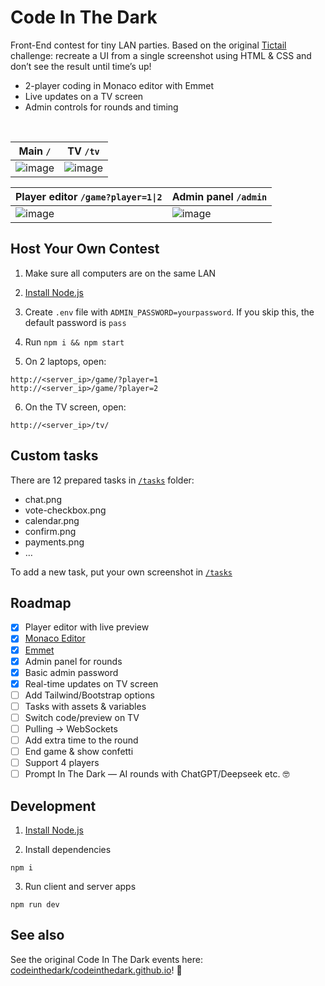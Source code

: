# Code In The Dark

Front-End contest for tiny LAN parties. Based on the original [Tictail](https://tictail.com/) challenge: recreate a UI from a single screenshot using HTML & CSS and don’t see the result until time’s up!

- 2-player coding in Monaco editor with Emmet
- Live updates on a TV screen
- Admin controls for rounds and timing


<br />

| Main `/` | TV `/tv` |
| --  | -- |
| ![image](https://github.com/user-attachments/assets/d131cfd2-5926-442b-a214-a64dfa346402) | ![image](https://github.com/user-attachments/assets/61b2df27-2a36-4d87-9ebc-a49637b7d46e) |



| Player editor `/game?player=1\|2` | Admin panel `/admin` |
| --  | -- |
| ![image](https://github.com/user-attachments/assets/66a1ef44-e9ee-4dbd-82ff-4a5fe8a727d5) | ![image](https://github.com/user-attachments/assets/3050bec3-0e05-48f5-bfde-b29c936e642e) |


## Host Your Own Contest

1. Make sure all computers are on the same LAN

2. [Install Node.js](https://nodejs.org/en/download)

3. Create `.env` file with `ADMIN_PASSWORD=yourpassword`. If you skip this, the default password is `pass`

4. Run `npm i && npm start`

5. On 2 laptops, open:

```
http://<server_ip>/game/?player=1
http://<server_ip>/game/?player=2
```

6. On the TV screen, open:

```
http://<server_ip>/tv/
```


## Custom tasks

There are 12 prepared tasks in [`/tasks`](https://github.com/sashachabin/code-in-the-dark/tree/master/tasks) folder:

- chat.png
- vote-checkbox.png
- calendar.png
- confirm.png
- payments.png
- …

To add a new task, put your own screenshot in [`/tasks`](https://github.com/sashachabin/code-in-the-dark/tree/master/tasks)


## Roadmap

- [x] Player editor with live preview
- [x] [Monaco Editor](https://github.com/microsoft/monaco-editor)
- [x] [Emmet](https://github.com/troy351/emmet-monaco-es)
- [x] Admin panel for rounds
- [x] Basic admin password
- [x] Real-time updates on TV screen
- [ ] Add Tailwind/Bootstrap options
- [ ] Tasks with assets & variables
- [ ] Switch code/preview on TV
- [ ] Pulling → WebSockets
- [ ] Add extra time to the round
- [ ] End game & show confetti
- [ ] Support 4 players
- [ ] Prompt In The Dark — AI rounds with ChatGPT/Deepseek etc. 🤓

## Development

1. [Install Node.js](https://nodejs.org/en/download)

2. Install dependencies

```
npm i
```

3. Run client and server apps

```
npm run dev
```

## See also

See the original Code In The Dark events here: [codeinthedark/codeinthedark.github.io](https://github.com/codeinthedark/codeinthedark.github.io)! 🤝

